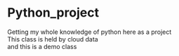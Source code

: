 # Python_project
Getting my whole knowledge of python here as a project
<br>
This class is held by cloud data
<br>
and this is a demo class
